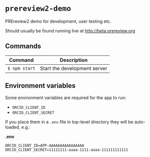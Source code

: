 # `prereview2-demo`

PREreview2 demo for development, user testing etc.

Should usually be found running live at http://beta.prereview.org

## Commands

Command                | Description                                      |
-----------------------|--------------------------------------------------|
`$ npm start`          | Start the development server

## Environment variables

Some environment variables are required for the app to run:

- `ORCID_CLIENT_ID`
- `ORCID_CLIENT_SECRET`

If you place them in a `.env` file in top-level directory they will be auto-loaded, e.g.:

**.env**

```
ORCID_CLIENT_ID=APP-AAAAAAAAAAAAAAAA
ORCID_CLIENT_SECRET=11111111-aaaa-1111-aaaa-111111111111
```
